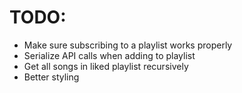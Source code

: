 # TODO:

- Make sure subscribing to a playlist works properly
- Serialize API calls when adding to playlist
- Get all songs in liked playlist recursively
- Better styling
